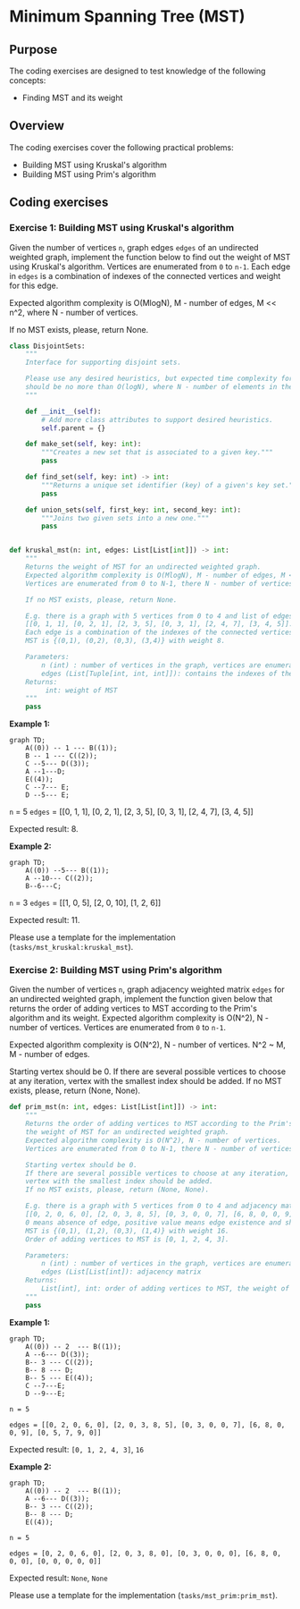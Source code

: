 # Minimum Spanning Tree (MST)

## Purpose

The coding exercises are designed to test knowledge of the following concepts:

* Finding MST and its weight

## Overview

The coding exercises cover the following practical problems:
* Building MST using Kruskal's algorithm 
* Building MST using Prim's algorithm

## Coding exercises

### Exercise 1: Building MST using Kruskal's algorithm 

Given the number of vertices `n`, graph edges `edges` of an undirected weighted graph, implement the function below to find out the weight of MST using Kruskal's algorithm. 
Vertices are enumerated from `0` to `n-1`. Each edge in `edges` is a combination of indexes of the connected vertices and weight for this edge.

Expected algorithm complexity is O(MlogN), M - number of edges, M << n^2, where N - number of vertices.

If no MST exists, please, return None.

```python
class DisjointSets:
    """
    Interface for supporting disjoint sets.

    Please use any desired heuristics, but expected time complexity for union and finding sets
    should be no more than O(logN), where N - number of elements in the disjoint set.
    """

    def __init__(self):
        # Add more class attributes to support desired heuristics.
        self.parent = {}

    def make_set(self, key: int):
        """Creates a new set that is associated to a given key."""
        pass

    def find_set(self, key: int) -> int:
        """Returns a unique set identifier (key) of a given's key set."""
        pass

    def union_sets(self, first_key: int, second_key: int):
        """Joins two given sets into a new one."""
        pass


def kruskal_mst(n: int, edges: List[List[int]]) -> int:
    """
    Returns the weight of MST for an undirected weighted graph.
    Expected algorithm complexity is O(MlogN), M - number of edges, M << N^2, where N - number of vertices.
    Vertices are enumerated from 0 to N-1, there N - number of vertices.

    If no MST exists, please, return None.

    E.g. there is a graph with 5 vertices from 0 to 4 and list of edges
    [[0, 1, 1], [0, 2, 1], [2, 3, 5], [0, 3, 1], [2, 4, 7], [3, 4, 5]].
    Each edge is a combination of the indexes of the connected vertices and weight for this edge.
    MST is {(0,1), (0,2), (0,3), (3,4)} with weight 8.

    Parameters:
        n (int) : number of vertices in the graph, vertices are enumerated from 0 to n-1
        edges (List[Tuple[int, int, int]]): contains the indexes of the connected vertices and weight for this edge.
    Returns:
         int: weight of MST
    """
    pass
```

**Example 1:**
```mermaid
graph TD;
    A((0)) -- 1 --- B((1));
    B -- 1 --- C((2));
    C --5--- D((3));
    A --1---D;
    E((4));
    C --7--- E;
    D --5--- E;
```
`n` = 5
`edges` = [[0, 1, 1], [0, 2, 1], [2, 3, 5], [0, 3, 1], [2, 4, 7], [3, 4, 5]]

Expected result: 8.

**Example 2:**
```mermaid
graph TD;
    A((0)) --5--- B((1));
    A --10--- C((2));
    B--6---C;
```
`n` = 3
`edges` = [[1, 0, 5], [2, 0, 10], [1, 2, 6]]

Expected result: 11.

Please use a template for the implementation (`tasks/mst_kruskal:kruskal_mst`).


### Exercise 2: Building MST using Prim's algorithm

Given the number of vertices `n`, graph adjacency weighted matrix `edges` for an undirected weighted graph, implement the function given below that returns the order of adding vertices to MST according to the Prim's algorithm and its weight. 
Expected algorithm complexity is O(N^2), N - number of vertices.
Vertices are enumerated from `0` to `n-1`.

Expected algorithm complexity is O(N^2), N - number of vertices.
N^2 ~ M, M - number of edges.

Starting vertex should be 0. If there are several possible vertices to choose at any iteration, vertex with the smallest index should be added.  If no MST exists, please, return (None, None).

```python
def prim_mst(n: int, edges: List[List[int]]) -> int:
    """
    Returns the order of adding vertices to MST according to the Prim's algorithm and
    the weight of MST for an undirected weighted graph.
    Expected algorithm complexity is O(N^2), N - number of vertices.
    Vertices are enumerated from 0 to N-1, there N - number of vertices.

    Starting vertex should be 0.
    If there are several possible vertices to choose at any iteration,
    vertex with the smallest index should be added.
    If no MST exists, please, return (None, None).

    E.g. there is a graph with 5 vertices from 0 to 4 and adjacency matrix with weight
    [[0, 2, 0, 6, 0], [2, 0, 3, 8, 5], [0, 3, 0, 0, 7], [6, 8, 0, 0, 9], [0, 5, 7, 9, 0]].
    0 means absence of edge, positive value means edge existence and shows its weight.
    MST is {(0,1), (1,2), (0,3), (1,4)} with weight 16.
    Order of adding vertices to MST is [0, 1, 2, 4, 3].

    Parameters:
        n (int) : number of vertices in the graph, vertices are enumerated from 0 to n-1
        edges (List[List[int]): adjacency matrix
    Returns:
        List[int], int: order of adding vertices to MST, the weight of MST
    """
    pass
```

**Example 1:**
```mermaid
graph TD;
    A((0)) -- 2  --- B((1));
    A --6--- D((3));
    B-- 3 --- C((2));
    B-- 8 --- D;
    B-- 5 --- E((4));
    C --7---E;
    D --9---E;
```
`n = 5`

`edges = [[0, 2, 0, 6, 0], [2, 0, 3, 8, 5], [0, 3, 0, 0, 7], [6, 8, 0, 0, 9], [0, 5, 7, 9, 0]]`

Expected result: `[0, 1, 2, 4, 3]`, `16`

**Example 2:**
```mermaid
graph TD;
    A((0)) -- 2  --- B((1));
    A --6--- D((3));
    B-- 3 --- C((2));
    B-- 8 --- D;
    E((4));
```

`n = 5`

`edges = [0, 2, 0, 6, 0], [2, 0, 3, 8, 0], [0, 3, 0, 0, 0], [6, 8, 0, 0, 0], [0, 0, 0, 0, 0]]`

Expected result: `None`, `None`


Please use a template for the implementation (`tasks/mst_prim:prim_mst`).
